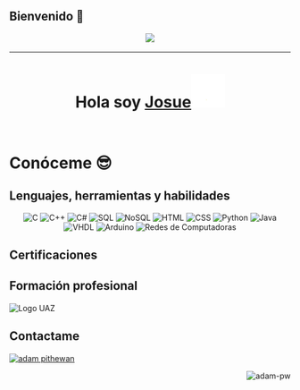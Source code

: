 ## Bienvenido 👋

<!--
**JosueDavidRivasGarcia/JosueDavidRivasGarcia** is a ✨ _special_ ✨ repository because its `README.md` (this file) appears on your GitHub profile.

Here are some ideas to get you started:

- 🔭 I’m currently working on ...
- 🌱 I’m currently learning ...
- 👯 I’m looking to collaborate on ...
- 🤔 I’m looking for help with ...
- 💬 Ask me about ...
- 📫 How to reach me: ...
- 😄 Pronouns: ...
- ⚡ Fun fact: ...
-->

<p align="center">
  <img src="https://miro.medium.com/max/2048/1*OohqW5DGh9CQS4hLY5FXzA.png" height="230"/>
</p>
<hr>
<h1 align="center">Hola soy <a href="https://github.com/JosueDavidRivasGarcia">Josue</a><img src="https://github.com/Kathryn-Jie/Kathryn-Jie/blob/main/wave.gif" width="60px"/></h1>
<Br>
<h1>Conóceme 😎</h1>
<div>
  <div>
    <h2>Lenguajes, herramientas y habilidades</h2>
    <p align="center">
      <!-- Iconos de lenguajes y tecnologías -->
      <img src="https://cdn.jsdelivr.net/gh/devicons/devicon/icons/c/c-original.svg" alt="C" width="50" />
      <img src="https://cdn.jsdelivr.net/gh/devicons/devicon/icons/cplusplus/cplusplus-original.svg" alt="C++" width="50" />
      <img src="https://cdn.jsdelivr.net/gh/devicons/devicon/icons/csharp/csharp-original.svg" alt="C#" width="50" />
      <img src="https://cdn.jsdelivr.net/gh/devicons/devicon/icons/mysql/mysql-original-wordmark.svg" alt="SQL" width="50" />
      <img src="https://cdn.jsdelivr.net/gh/devicons/devicon/icons/mongodb/mongodb-original-wordmark.svg" alt="NoSQL" width="50" />
      <img src="https://cdn.jsdelivr.net/gh/devicons/devicon/icons/html5/html5-original.svg" alt="HTML" width="50" />
      <img src="https://cdn.jsdelivr.net/gh/devicons/devicon/icons/css3/css3-original.svg" alt="CSS" width="50" />
      <img src="https://cdn.jsdelivr.net/gh/devicons/devicon/icons/python/python-original.svg" alt="Python" width="50" />
      <img src="https://cdn.jsdelivr.net/gh/devicons/devicon/icons/java/java-original.svg" alt="Java" width="50" />
      <!-- Icono VHDL personalizado -->
      <img src="https://cdn6.aptoide.com/imgs/6/3/1/631fbab7ee9a98187750a0e908f4e01f_icon.png" alt="VHDL" width="50" />
      <!-- Icono Arduino -->
      <img src="https://cdn.jsdelivr.net/gh/devicons/devicon/icons/arduino/arduino-original.svg" alt="Arduino" width="50" />
        <!-- Icono de Redes de Computadoras -->
      <img src="https://cdn.jsdelivr.net/gh/devicons/devicon/icons/networkx/networkx-original.svg" alt="Redes de Computadoras" width="50" />
    </p>
  </div>
  <div>
    <h2>Certificaciones</h2>
  </div>
  <div>
    <h2>Formación profesional</h2>
    <img src="https://ingenieria.uaz.edu.mx/wp-content/uploads/2021/04/Identidad-2021-04.png" 
         alt="Logo UAZ" align="center">
  </div>
  <div>
    <h2>Contactame</h2>
    <a href="https://www.linkedin.com/in/josu%C3%A9-david-rivas-garc%C3%ADa-548436264/" target="blank"><img align="center"
      src="https://raw.githubusercontent.com/rahuldkjain/github-profile-readme-generator/master/src/images/icons/Social/linked-in-alt.svg"
      alt="adam pithewan" height="30" width="40" /></a>
  </div>
</div>
<p><img align="right" src="https://github.com/Adam-pw/Adam-pw/blob/main/animation_500_kxa883sd.gif" alt="adam-pw" /></p>
